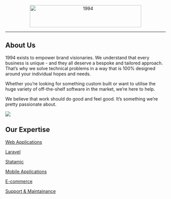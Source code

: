 <p align="center">
  <a href="https://1994.co.uk" target="_blank">
    <picture>
      <source media="(prefers-color-scheme: dark)" srcset="https://1994.co.uk/1994-logo-light.svg">
      <source media="(prefers-color-scheme: light)" srcset="https://1994.co.uk/1994-logo-dark.svg">
      <img alt="1994" src="https://1994.co.uk/1994-logo-dark.svg" width="350" height="70" style="max-width: 100%;">
    </picture>
  </a>
</p>

---

## About Us

1994 exists to empower brand visionaries. We understand that every business is unique - and they all deserve a bespoke and tailored approach. That’s why we solve technical problems in a way that is 100% designed around your individual hopes and needs.

Whether you’re looking for something custom built or want to utilise the huge variety of off-the-shelf software in the market, we’re here to help.

We believe that work should do good and feel good. It’s something we’re pretty passionate about.

<img src="https://1994.co.uk/img/asset/YXNzZXRzL3RlYW0vYnVzaW5lc3NfaW1hZ2VzLTgyX3dlYnNpemUtKDEpLmpwZw==?p=2xl-webp" />

## Our Expertise
<a href="https://1994.co.uk/services/web-applications" target="_blank">Web Applications</a>

<a href="https://1994.co.uk/laravel" target="_blank">Laravel</a>

<a href="https://1994.co.uk/statamic" target="_blank">Statamic</a>

<a href="https://1994.co.uk/services/mobile-applications" target="_blank">Mobile Applications</a>

<a href="https://1994.co.uk/services/ecommerce" target="_blank">E-commerce</a>

<a href="https://1994.co.uk/services/support-and-maintenance" target="_blank">Support & Maintainance</a>
